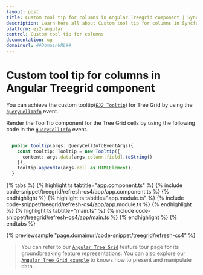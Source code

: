 ```yaml
---
layout: post
title: Custom tool tip for columns in Angular Treegrid component | Syncfusion
description: Learn here all about Custom tool tip for columns in Syncfusion Angular Treegrid component of Syncfusion Essential JS 2 and more.
platform: ej2-angular
control: Custom tool tip for columns 
documentation: ug
domainurl: ##DomainURL##
---
```


# Custom tool tip for columns in Angular Treegrid component

You can achieve the custom tooltip([`EJ2 Tooltip`](https://ej2.syncfusion.com/angular/documentation/tooltip/getting-started)) for Tree Grid by using the [`queryCellInfo`](https://ej2.syncfusion.com/angular/documentation/api/treegrid/#querycellinfo) event.

Render the ToolTip component for the Tree Grid cells by using the following code in the
[`queryCellInfo`](https://ej2.syncfusion.com/angular/documentation/api/treegrid/#querycellinfo) event.

```typescript

  public tooltip(args: QueryCellInfoEventArgs){
    const tooltip: Tooltip = new Tooltip({
      content: args.data[args.column.field].toString()
    });
    tooltip.appendTo(args.cell as HTMLElement);
  }

```

{% tabs %}
{% highlight ts tabtitle="app.component.ts" %}
{% include code-snippet/treegrid/refresh-cs4/app/app.component.ts %}
{% endhighlight %}
{% highlight ts tabtitle="app.module.ts" %}
{% include code-snippet/treegrid/refresh-cs4/app/app.module.ts %}
{% endhighlight %}
{% highlight ts tabtitle="main.ts" %}
{% include code-snippet/treegrid/refresh-cs4/app/main.ts %}
{% endhighlight %}
{% endtabs %}
  
{% previewsample "page.domainurl/code-snippet/treegrid/refresh-cs4" %}

> You can refer to our [`Angular Tree Grid`](https://www.syncfusion.com/angular-ui-components/angular-tree-grid) feature tour page for its groundbreaking feature representations. You can also explore our [`Angular Tree Grid example`](https://ej2.syncfusion.com/angular/demos/#/material/treegrid/treegrid-overview) to knows how to present and manipulate data.